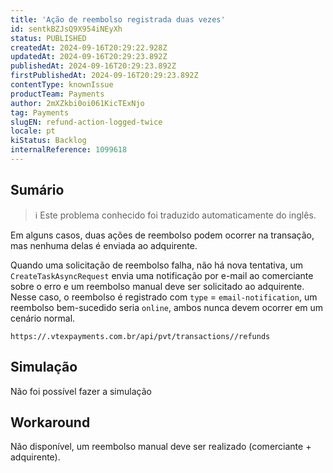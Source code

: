 ```yaml
---
title: 'Ação de reembolso registrada duas vezes'
id: sentkBZJsQ9X954iNEyXh
status: PUBLISHED
createdAt: 2024-09-16T20:29:22.928Z
updatedAt: 2024-09-16T20:29:23.892Z
publishedAt: 2024-09-16T20:29:23.892Z
firstPublishedAt: 2024-09-16T20:29:23.892Z
contentType: knownIssue
productTeam: Payments
author: 2mXZkbi0oi061KicTExNjo
tag: Payments
slugEN: refund-action-logged-twice
locale: pt
kiStatus: Backlog
internalReference: 1099618
---
```


## Sumário

>ℹ️ Este problema conhecido foi traduzido automaticamente do inglês.


Em alguns casos, duas ações de reembolso podem ocorrer na transação, mas nenhuma delas é enviada ao adquirente.

Quando uma solicitação de reembolso falha, não há nova tentativa, um `CreateTaskAsyncRequest` envia uma notificação por e-mail ao comerciante sobre o erro e um reembolso manual deve ser solicitado ao adquirente. Nesse caso, o reembolso é registrado com `type` = `email-notification`, um reembolso bem-sucedido seria `online`, ambos nunca devem ocorrer em um cenário normal.


    https://.vtexpayments.com.br/api/pvt/transactions//refunds


## Simulação


Não foi possível fazer a simulação

## Workaround


Não disponível, um reembolso manual deve ser realizado (comerciante + adquirente).




